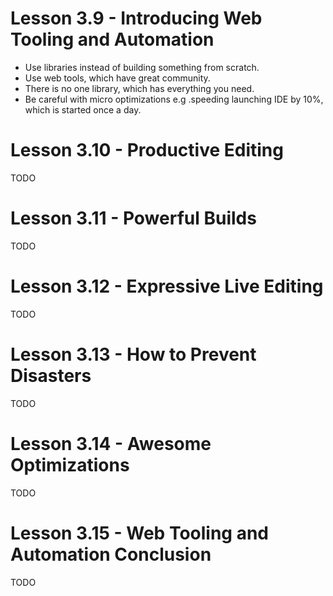 # Lesson 3.9 - Introducing Web Tooling and Automation

* Use libraries instead of building something from scratch.
* Use web tools, which have great community.
* There is no one library, which has everything you need.
* Be careful with micro optimizations e.g .speeding launching IDE by 10%, which is started once a day.

# Lesson 3.10 - Productive Editing

TODO

# Lesson 3.11 - Powerful Builds

TODO

# Lesson 3.12 - Expressive Live Editing

TODO

# Lesson 3.13 - How to Prevent Disasters

TODO

# Lesson 3.14 - Awesome Optimizations

TODO

# Lesson 3.15 - Web Tooling and Automation Conclusion

TODO
